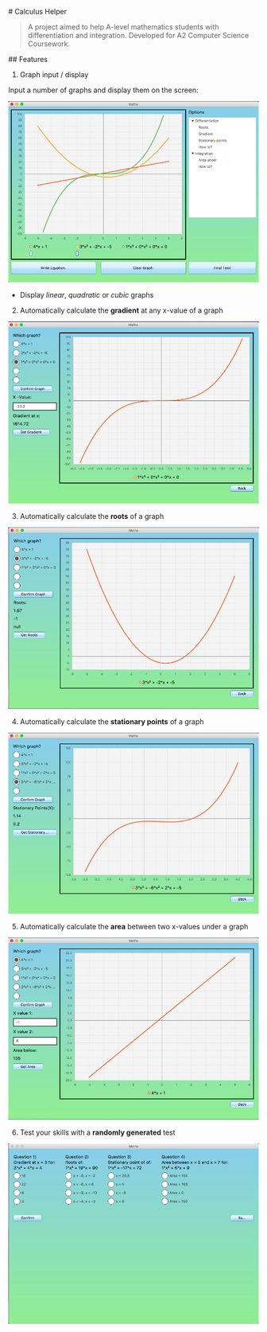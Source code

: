 # Calculus Helper

> A project aimed to help A-level mathematics students with differentiation and integration.
> Developed for A2 Computer Science Coursework.

## Features

1.  Graph input / display

Input a number of graphs and display them on the screen:

![](images/multi-graph.png)

-   Display _linear_, _quadratic_ or _cubic_ graphs

2.  Automatically calculate the **gradient** at any x-value of a graph

![](images/gradient.png)

3.  Automatically calculate the **roots** of a graph

![](images/roots.png)

4.  Automatically calculate the **stationary points** of a graph

![](images/stationary-points.png)

5.  Automatically calculate the **area** between two x-values under a graph

![](images/area.png)

6.  Test your skills with a **randomly generated** test

![](images/test.png)
